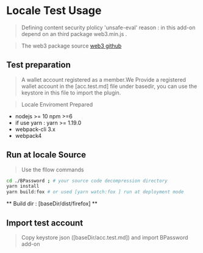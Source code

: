 # Locale Test Usage

> Defining content security plolicy 'unsafe-eval' reason : in this add-on depend on an third package web3.min.js .

> The web3 package source [web3 github](https://github.com/ethereum/web3.js)

## Test preparation

> A wallet account registered as a member.We Provide a registered wallet account in the [acc.test.md] file under basedir, you can use the keystore in this file to import the plugin.

> Locale Enviroment Prepared

- nodejs >= 10 npm >=6
- if use yarn : yarn >= 1.19.0
- webpack-cli 3.x
- webpack4

## Run at locale Source

> Use the fllow commands

```bash
cd ./BPassword ; # your source code decompression directory
yarn install
yarn build:fox # or used [yarn watch:fox ] run at deployment mode
```

** Build dir : [baseDir/dist/firefox] **

## Import test account

> Copy keystore json ([baseDir/acc.test.md]) and import BPassword add-on
